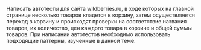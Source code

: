 Написать автотесты для сайта wildberries.ru, в ходе которых на главной странице несколько товаров кладется в корзину, затем осуществляется переход в корзину и происходят проверки на соответствие названия товаров, их количество, цен каждого товара в корзине и общей суммы товаров. При написании автотестов необходимо использовать подходящие паттерны, изученные в данной теме.
